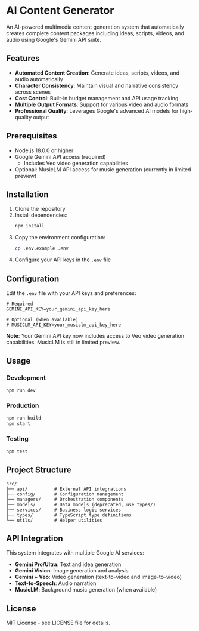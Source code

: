 # AI Content Generator

An AI-powered multimedia content generation system that automatically creates complete content packages including ideas, scripts, videos, and audio using Google's Gemini API suite.

## Features

- **Automated Content Creation**: Generate ideas, scripts, videos, and audio automatically
- **Character Consistency**: Maintain visual and narrative consistency across scenes
- **Cost Control**: Built-in budget management and API usage tracking
- **Multiple Output Formats**: Support for various video and audio formats
- **Professional Quality**: Leverages Google's advanced AI models for high-quality output

## Prerequisites

- Node.js 18.0.0 or higher
- Google Gemini API access (required)
  - Includes Veo video generation capabilities
- Optional: MusicLM API access for music generation (currently in limited preview)

## Installation

1. Clone the repository
2. Install dependencies:
   ```bash
   npm install
   ```
3. Copy the environment configuration:
   ```bash
   cp .env.example .env
   ```
4. Configure your API keys in the `.env` file

## Configuration

Edit the `.env` file with your API keys and preferences:

```env
# Required
GEMINI_API_KEY=your_gemini_api_key_here

# Optional (when available)
# MUSICLM_API_KEY=your_musiclm_api_key_here
```

**Note**: Your Gemini API key now includes access to Veo video generation capabilities. MusicLM is still in limited preview.

## Usage

### Development
```bash
npm run dev
```

### Production
```bash
npm run build
npm start
```

### Testing
```bash
npm test
```

## Project Structure

```
src/
├── api/          # External API integrations
├── config/       # Configuration management
├── managers/     # Orchestration components
├── models/       # Data models (deprecated, use types/)
├── services/     # Business logic services
├── types/        # TypeScript type definitions
└── utils/        # Helper utilities
```

## API Integration

This system integrates with multiple Google AI services:

- **Gemini Pro/Ultra**: Text and idea generation
- **Gemini Vision**: Image generation and analysis
- **Gemini + Veo**: Video generation (text-to-video and image-to-video)
- **Text-to-Speech**: Audio narration
- **MusicLM**: Background music generation (when available)

## License

MIT License - see LICENSE file for details.